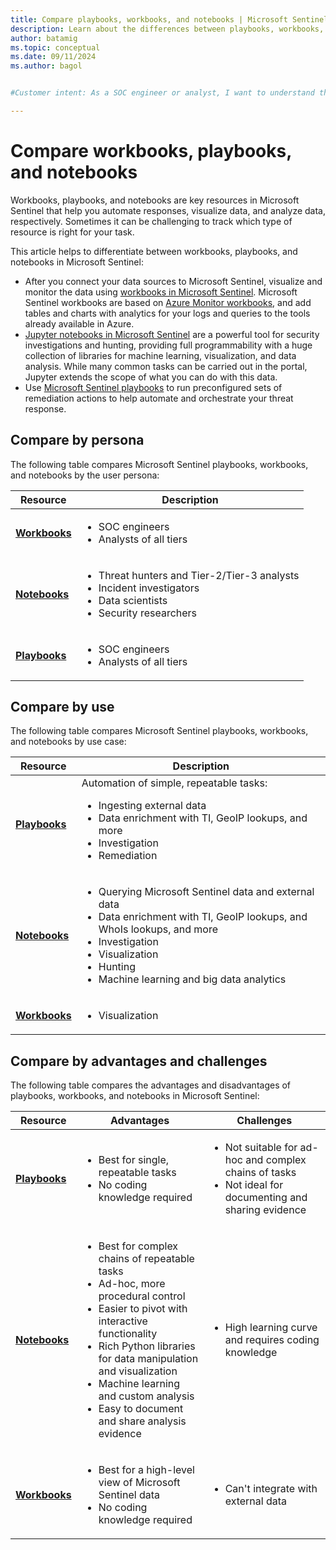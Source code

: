 ```yaml
---
title: Compare playbooks, workbooks, and notebooks | Microsoft Sentinel
description: Learn about the differences between playbooks, workbooks, and notebooks in Microsoft Sentinel.
author: batamig
ms.topic: conceptual
ms.date: 09/11/2024
ms.author: bagol


#Customer intent: As a SOC engineer or analyst, I want to understand the differences between playbooks, workbooks, and notebooks so that I can choose the appropriate tool for automation, visualization, and data analysis tasks.

---
```


# Compare workbooks, playbooks, and notebooks

Workbooks, playbooks, and notebooks are key resources in Microsoft Sentinel that help you automate responses, visualize data, and analyze data, respectively. Sometimes it can be challenging to track which type of resource is right for your task.

This article helps to differentiate between workbooks, playbooks, and notebooks in Microsoft Sentinel:

- After you connect your data sources to Microsoft Sentinel, visualize and monitor the data using [workbooks in Microsoft Sentinel](monitor-your-data.md). Microsoft Sentinel workbooks are based on [Azure Monitor workbooks](/azure/azure-monitor/visualize/workbooks-overview), and add tables and charts with analytics for your logs and queries to the tools already available in Azure.
- [Jupyter notebooks in Microsoft Sentinel](notebooks.md) are a powerful tool for security investigations and hunting, providing full programmability with a huge collection of libraries for machine learning, visualization, and data analysis. While many common tasks can be carried out in the portal, Jupyter extends the scope of what you can do with this data.
- Use [Microsoft Sentinel playbooks](automate-responses-with-playbooks.md) to run preconfigured sets of remediation actions to help automate and orchestrate your threat response.

## Compare by persona

The following table compares Microsoft Sentinel playbooks, workbooks, and notebooks by the user persona:

|Resource  |Description  |
|---------|---------|
|**[Workbooks](monitor-your-data.md)**     |  <ul><li> SOC engineers</li><li>Analysts of all tiers</li></ul>          |
|**[Notebooks](notebooks.md)**     |  <ul><li>Threat hunters and Tier-2/Tier-3 analysts</li><li>Incident investigators</li><li>Data scientists</li><li>Security researchers</li></ul>        |
|**[Playbooks](automate-responses-with-playbooks.md)**     |  <ul><li>SOC engineers</li><li>Analysts of all tiers</li></ul>          |

## Compare by use

The following table compares Microsoft Sentinel playbooks, workbooks, and notebooks by use case:

|Resource  |Description  |
|---------|---------|
|**[Playbooks](automate-responses-with-playbooks.md)**     |   Automation of simple, repeatable tasks:<ul><li>Ingesting external data </li><li>Data enrichment with TI, GeoIP lookups, and more </li><li> Investigation </li><li>Remediation </li></ul>       |
|**[Notebooks](notebooks.md)**     | <ul><li>Querying Microsoft Sentinel data and external data </li><li>Data enrichment with TI, GeoIP lookups, and WhoIs lookups, and more </li><li> Investigation </li><li> Visualization </li><li> Hunting </li><li>Machine learning and big data analytics </li></ul>         |
|**[Workbooks](monitor-your-data.md)**     | <ul><li>Visualization</li></ul>          |


## Compare by advantages and challenges

The following table compares the advantages and disadvantages of playbooks, workbooks, and notebooks in Microsoft Sentinel:

|Resource  |Advantages  | Challenges |
|---------|---------|---------|
|**[Playbooks](automate-responses-with-playbooks.md)**     |   <ul><li> Best for single, repeatable tasks </li><li>No coding knowledge required  </li></ul>      |    <ul><li>Not suitable for ad-hoc and complex chains of tasks </li><li>Not ideal for documenting and sharing evidence</li></ul>     | 
|**[Notebooks](notebooks.md)**     |    <ul><li>Best for complex chains of repeatable tasks </li><li>Ad-hoc, more procedural control</li><li>Easier to pivot with interactive functionality </li><li>Rich Python libraries for data manipulation and visualization </li><li>Machine learning and custom analysis </li><li>Easy to document and share analysis evidence </li></ul>        |   <ul><li> High learning curve and requires coding knowledge </li></ul>   |
|**[Workbooks](monitor-your-data.md)**     |   <ul><li>Best for a high-level view of Microsoft Sentinel data </li><li>No coding knowledge required</li></ul>       | <ul><li>Can't integrate with external data </li></ul>    |
